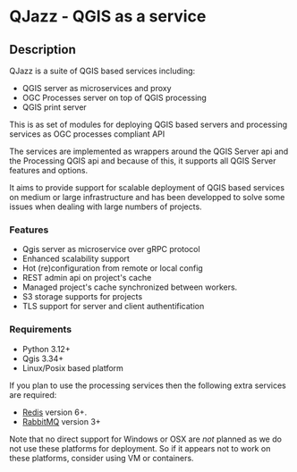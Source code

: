 
# QJazz - QGIS as a service

## Description

QJazz is a suite of QGIS based services including:

* QGIS server as microservices and proxy
* OGC Processes server on top of  QGIS processing
* QGIS print server

This is as set of modules for deploying QGIS based servers and processing services
as OGC processes compliant API

The services are implemented as  wrappers around the QGIS Server api 
and the Processing QGIS  api and because of this, it supports all 
QGIS Server features and options.

It aims to provide support for scalable deployment of QGIS based services 
on medium or large infrastructure and has been developped to solve some issues
when dealing with large numbers of projects.

### Features

- Qgis server as microservice over gRPC protocol
- Enhanced scalability support
- Hot (re)configuration from remote or local config
- REST admin api on project's cache
- Managed project's cache synchronized between workers.
- S3 storage supports for projects
- TLS support for server and client authentification

### Requirements

- Python 3.12+
- Qgis 3.34+
- Linux/Posix based platform

If you plan to use the processing services then the following extra services are
required:

- [Redis](https://redis.io/) version 6+.
- [RabbitMQ](https://www.rabbitmq.com/) version 3+


Note that no direct support for Windows or OSX are *not* planned as we do not use these platforms
for deployment. 
So if it appears not to work on these platforms, consider using VM or containers.

